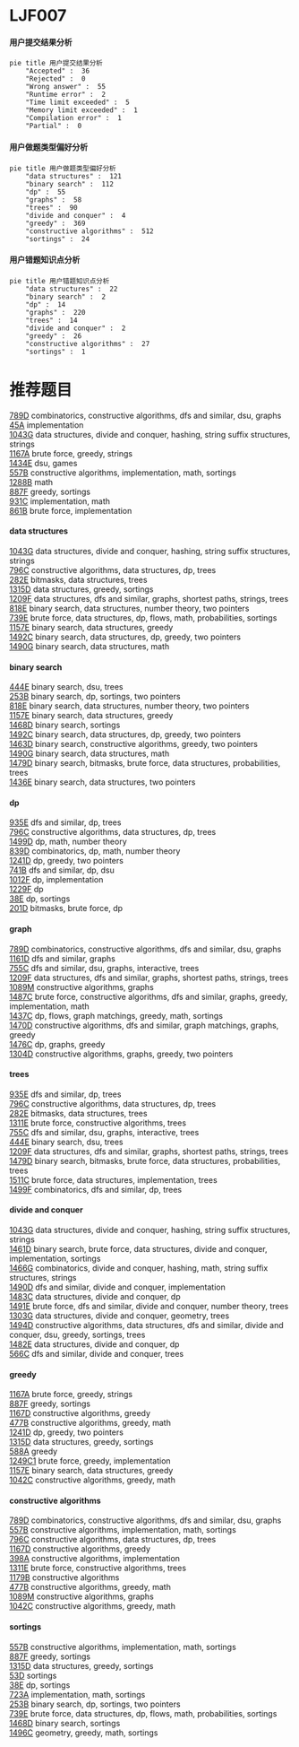 # LJF007
<!-- tabs:start -->
#### **用户提交结果分析**

```mermaid
pie title 用户提交结果分析
    "Accepted" :  36
    "Rejected" :  0
    "Wrong answer" :  55
    "Runtime error" :  2
    "Time limit exceeded" :  5
    "Memory limit exceeded" :  1
    "Compilation error" :  1
    "Partial" :  0
```
#### **用户做题类型偏好分析**

```mermaid
pie title 用户做题类型偏好分析
    "data structures" :  121
    "binary search" :  112
    "dp" :  55
    "graphs" :  58
    "trees" :  90
    "divide and conquer" :  4
    "greedy" :  369
    "constructive algorithms" :  512
    "sortings" :  24
```
#### **用户错题知识点分析**

```mermaid
pie title 用户错题知识点分析
    "data structures" :  22
    "binary search" :  2
    "dp" :  14
    "graphs" :  220
    "trees" :  14
    "divide and conquer" :  2
    "greedy" :  26
    "constructive algorithms" :  27
    "sortings" :  1
```
<!-- tabs:end -->
# 推荐题目
[789D](https://codeforces.com/contest/789/problem/D)		combinatorics,
                        constructive algorithms,
                        dfs and similar,
                        dsu,
                        graphs		  
[45A](http://codeforces.com/problemset/problem/45/A)		implementation		  
[1043G](http://codeforces.com/problemset/problem/1043/G)		data structures,
                        divide and conquer,
                        hashing,
                        string suffix structures,
                        strings		  
[1167A](http://codeforces.com/problemset/problem/1167/A)		brute force,
                        greedy,
                        strings		  
[1434E](http://codeforces.com/problemset/problem/1434/E)		dsu,
                        games		  
[557B](http://codeforces.com/problemset/problem/557/B)		constructive algorithms,
                        implementation,
                        math,
                        sortings		  
[1288B](http://codeforces.com/problemset/problem/1288/B)		math		  
[887F](http://codeforces.com/problemset/problem/887/F)		greedy,
                        sortings		  
[931C](http://codeforces.com/problemset/problem/931/C)		implementation,
                        math		  
[861B](https://codeforces.com/contest/861/problem/B)		brute force,
                        implementation		  
<!-- tabs:start -->
#### **data structures**
[1043G](http://codeforces.com/problemset/problem/1043/G)		data structures,
                        divide and conquer,
                        hashing,
                        string suffix structures,
                        strings		  
[796C](http://codeforces.com/problemset/problem/796/C)		constructive algorithms,
                        data structures,
                        dp,
                        trees		  
[282E](http://codeforces.com/problemset/problem/282/E)		bitmasks,
                        data structures,
                        trees		  
[1315D](https://codeforces.com/contest/1315/problem/D)		data structures,
                        greedy,
                        sortings		  
[1209F](http://codeforces.com/problemset/problem/1209/F)		data structures,
                        dfs and similar,
                        graphs,
                        shortest paths,
                        strings,
                        trees		  
[818E](http://codeforces.com/problemset/problem/818/E)		binary search,
                        data structures,
                        number theory,
                        two pointers		  
[739E](http://codeforces.com/problemset/problem/739/E)		brute force,
                        data structures,
                        dp,
                        flows,
                        math,
                        probabilities,
                        sortings		  
[1157E](http://codeforces.com/problemset/problem/1157/E)		binary search,
                        data structures,
                        greedy		  
[1492C](http://codeforces.com/problemset/problem/1492/C)		binary search,
                        data structures,
                        dp,
                        greedy,
                        two pointers		  
[1490G](http://codeforces.com/problemset/problem/1490/G)		binary search,
                        data structures,
                        math		  
#### **binary search**
[444E](http://codeforces.com/problemset/problem/444/E)		binary search,
                        dsu,
                        trees		  
[253B](http://codeforces.com/problemset/problem/253/B)		binary search,
                        dp,
                        sortings,
                        two pointers		  
[818E](http://codeforces.com/problemset/problem/818/E)		binary search,
                        data structures,
                        number theory,
                        two pointers		  
[1157E](http://codeforces.com/problemset/problem/1157/E)		binary search,
                        data structures,
                        greedy		  
[1468D](http://codeforces.com/problemset/problem/1468/D)		binary search,
                        sortings		  
[1492C](http://codeforces.com/problemset/problem/1492/C)		binary search,
                        data structures,
                        dp,
                        greedy,
                        two pointers		  
[1463D](http://codeforces.com/problemset/problem/1463/D)		binary search,
                        constructive algorithms,
                        greedy,
                        two pointers		  
[1490G](http://codeforces.com/problemset/problem/1490/G)		binary search,
                        data structures,
                        math		  
[1479D](http://codeforces.com/problemset/problem/1479/D)		binary search,
                        bitmasks,
                        brute force,
                        data structures,
                        probabilities,
                        trees		  
[1436E](http://codeforces.com/problemset/problem/1436/E)		binary search,
                        data structures,
                        two pointers		  
#### **dp**
[935E](http://codeforces.com/problemset/problem/935/E)		dfs and similar,
                        dp,
                        trees		  
[796C](http://codeforces.com/problemset/problem/796/C)		constructive algorithms,
                        data structures,
                        dp,
                        trees		  
[1499D](http://codeforces.com/problemset/problem/1499/D)		dp,
                        math,
                        number theory		  
[839D](http://codeforces.com/problemset/problem/839/D)		combinatorics,
                        dp,
                        math,
                        number theory		  
[1241D](https://codeforces.com/contest/1241/problem/D)		dp,
                        greedy,
                        two pointers		  
[741B](http://codeforces.com/problemset/problem/741/B)		dfs and similar,
                        dp,
                        dsu		  
[1012F](http://codeforces.com/problemset/problem/1012/F)		dp,
                        implementation		  
[1229F](https://codeforces.com/contest/1229/problem/F)		dp		  
[38E](http://codeforces.com/problemset/problem/38/E)		dp,
                        sortings		  
[201D](http://codeforces.com/problemset/problem/201/D)		bitmasks,
                        brute force,
                        dp		  
#### **graph**
[789D](https://codeforces.com/contest/789/problem/D)		combinatorics,
                        constructive algorithms,
                        dfs and similar,
                        dsu,
                        graphs		  
[1161D](https://codeforces.com/contest/1161/problem/D)		dfs and similar,
                        graphs		  
[755C](http://codeforces.com/problemset/problem/755/C)		dfs and similar,
                        dsu,
                        graphs,
                        interactive,
                        trees		  
[1209F](http://codeforces.com/problemset/problem/1209/F)		data structures,
                        dfs and similar,
                        graphs,
                        shortest paths,
                        strings,
                        trees		  
[1089M](http://codeforces.com/problemset/problem/1089/M)		constructive algorithms,
                        graphs		  
[1487C](http://codeforces.com/problemset/problem/1487/C)		brute force,
                        constructive algorithms,
                        dfs and similar,
                        graphs,
                        greedy,
                        implementation,
                        math		  
[1437C](http://codeforces.com/problemset/problem/1437/C)		dp,
                        flows,
                        graph matchings,
                        greedy,
                        math,
                        sortings		  
[1470D](http://codeforces.com/problemset/problem/1470/D)		constructive algorithms,
                        dfs and similar,
                        graph matchings,
                        graphs,
                        greedy		  
[1476C](http://codeforces.com/problemset/problem/1476/C)		dp,
                        graphs,
                        greedy		  
[1304D](http://codeforces.com/problemset/problem/1304/D)		constructive algorithms,
                        graphs,
                        greedy,
                        two pointers		  
#### **trees**
[935E](http://codeforces.com/problemset/problem/935/E)		dfs and similar,
                        dp,
                        trees		  
[796C](http://codeforces.com/problemset/problem/796/C)		constructive algorithms,
                        data structures,
                        dp,
                        trees		  
[282E](http://codeforces.com/problemset/problem/282/E)		bitmasks,
                        data structures,
                        trees		  
[1311E](http://codeforces.com/problemset/problem/1311/E)		brute force,
                        constructive algorithms,
                        trees		  
[755C](http://codeforces.com/problemset/problem/755/C)		dfs and similar,
                        dsu,
                        graphs,
                        interactive,
                        trees		  
[444E](http://codeforces.com/problemset/problem/444/E)		binary search,
                        dsu,
                        trees		  
[1209F](http://codeforces.com/problemset/problem/1209/F)		data structures,
                        dfs and similar,
                        graphs,
                        shortest paths,
                        strings,
                        trees		  
[1479D](http://codeforces.com/problemset/problem/1479/D)		binary search,
                        bitmasks,
                        brute force,
                        data structures,
                        probabilities,
                        trees		  
[1511C](http://codeforces.com/problemset/problem/1511/C)		brute force,
                        data structures,
                        implementation,
                        trees		  
[1499F](http://codeforces.com/problemset/problem/1499/F)		combinatorics,
                        dfs and similar,
                        dp,
                        trees		  
#### **divide and conquer**
[1043G](http://codeforces.com/problemset/problem/1043/G)		data structures,
                        divide and conquer,
                        hashing,
                        string suffix structures,
                        strings		  
[1461D](http://codeforces.com/problemset/problem/1461/D)		binary search,
                        brute force,
                        data structures,
                        divide and conquer,
                        implementation,
                        sortings		  
[1466G](http://codeforces.com/problemset/problem/1466/G)		combinatorics,
                        divide and conquer,
                        hashing,
                        math,
                        string suffix structures,
                        strings		  
[1490D](http://codeforces.com/problemset/problem/1490/D)		dfs and similar,
                        divide and conquer,
                        implementation		  
[1483C](https://codeforces.com/contest/1483/problem/C)		data structures,
                        divide and conquer,
                        dp		  
[1491E](http://codeforces.com/problemset/problem/1491/E)		brute force,
                        dfs and similar,
                        divide and conquer,
                        number theory,
                        trees		  
[1303G](http://codeforces.com/problemset/problem/1303/G)		data structures,
                        divide and conquer,
                        geometry,
                        trees		  
[1494D](http://codeforces.com/problemset/problem/1494/D)		constructive algorithms,
                        data structures,
                        dfs and similar,
                        divide and conquer,
                        dsu,
                        greedy,
                        sortings,
                        trees		  
[1482E](http://codeforces.com/problemset/problem/1482/E)		data structures,
                        divide and conquer,
                        dp		  
[566C](http://codeforces.com/problemset/problem/566/C)		dfs and similar,
                        divide and conquer,
                        trees		  
#### **greedy**
[1167A](http://codeforces.com/problemset/problem/1167/A)		brute force,
                        greedy,
                        strings		  
[887F](http://codeforces.com/problemset/problem/887/F)		greedy,
                        sortings		  
[1167D](http://codeforces.com/problemset/problem/1167/D)		constructive algorithms,
                        greedy		  
[477B](https://codeforces.com/contest/477/problem/B)		constructive algorithms,
                        greedy,
                        math		  
[1241D](https://codeforces.com/contest/1241/problem/D)		dp,
                        greedy,
                        two pointers		  
[1315D](https://codeforces.com/contest/1315/problem/D)		data structures,
                        greedy,
                        sortings		  
[588A](http://codeforces.com/problemset/problem/588/A)		greedy		  
[1249C1](http://codeforces.com/problemset/problem/1249/C1)		brute force,
                        greedy,
                        implementation		  
[1157E](http://codeforces.com/problemset/problem/1157/E)		binary search,
                        data structures,
                        greedy		  
[1042C](http://codeforces.com/problemset/problem/1042/C)		constructive algorithms,
                        greedy,
                        math		  
#### **constructive algorithms**
[789D](https://codeforces.com/contest/789/problem/D)		combinatorics,
                        constructive algorithms,
                        dfs and similar,
                        dsu,
                        graphs		  
[557B](http://codeforces.com/problemset/problem/557/B)		constructive algorithms,
                        implementation,
                        math,
                        sortings		  
[796C](http://codeforces.com/problemset/problem/796/C)		constructive algorithms,
                        data structures,
                        dp,
                        trees		  
[1167D](http://codeforces.com/problemset/problem/1167/D)		constructive algorithms,
                        greedy		  
[398A](http://codeforces.com/problemset/problem/398/A)		constructive algorithms,
                        implementation		  
[1311E](http://codeforces.com/problemset/problem/1311/E)		brute force,
                        constructive algorithms,
                        trees		  
[1179B](http://codeforces.com/problemset/problem/1179/B)		constructive algorithms		  
[477B](https://codeforces.com/contest/477/problem/B)		constructive algorithms,
                        greedy,
                        math		  
[1089M](http://codeforces.com/problemset/problem/1089/M)		constructive algorithms,
                        graphs		  
[1042C](http://codeforces.com/problemset/problem/1042/C)		constructive algorithms,
                        greedy,
                        math		  
#### **sortings**
[557B](http://codeforces.com/problemset/problem/557/B)		constructive algorithms,
                        implementation,
                        math,
                        sortings		  
[887F](http://codeforces.com/problemset/problem/887/F)		greedy,
                        sortings		  
[1315D](https://codeforces.com/contest/1315/problem/D)		data structures,
                        greedy,
                        sortings		  
[53D](http://codeforces.com/problemset/problem/53/D)		sortings		  
[38E](http://codeforces.com/problemset/problem/38/E)		dp,
                        sortings		  
[723A](http://codeforces.com/problemset/problem/723/A)		implementation,
                        math,
                        sortings		  
[253B](http://codeforces.com/problemset/problem/253/B)		binary search,
                        dp,
                        sortings,
                        two pointers		  
[739E](http://codeforces.com/problemset/problem/739/E)		brute force,
                        data structures,
                        dp,
                        flows,
                        math,
                        probabilities,
                        sortings		  
[1468D](http://codeforces.com/problemset/problem/1468/D)		binary search,
                        sortings		  
[1496C](https://codeforces.com/contest/1496/problem/C)		geometry,
                        greedy,
                        math,
                        sortings		  
<!-- tabs:end -->
